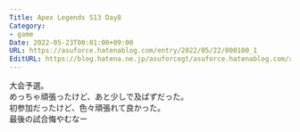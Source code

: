 ```yaml
---
Title: Apex Legends S13 Day8
Category:
- game
Date: 2022-05-23T00:01:00+09:00
URL: https://asuforce.hatenablog.com/entry/2022/05/22/000100_1
EditURL: https://blog.hatena.ne.jp/asuforcegt/asuforce.hatenablog.com/atom/entry/13574176438094882432
---
```


大会予選。  
めっちゃ頑張ったけど、あと少しで及ばずだった。  
初参加だったけど、色々頑張れて良かった。  
最後の試合悔やむなー
